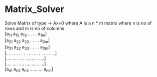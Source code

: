 # Matrix_Solver
Solve Matrix of type -> Ax=0 where A is a n * m matrix where n is no of rows and m is no of columns <br/>
[a<sub>11</sub> a<sub>12</sub> a<sub>13</sub> . . . . a<sub>1m</sub>] <br/>
   [a<sub>21</sub> a<sub>22</sub> a<sub>23</sub> . . . . a<sub>2m</sub>] <br/>
   [a<sub>31</sub> a<sub>32</sub> a<sub>33</sub> . . . . a<sub>3m</sub>] <br/>
   [. . . . . . . . . . . . . . . . . . . .] <br/>
   [.... .... .... .......... ....] <br/>
   [.... .... .... .......... ....] <br/>
   [a<sub>n1</sub> a<sub>n2</sub> a<sub>n3</sub> .......... a<sub>nm</sub>] <br/>

  
